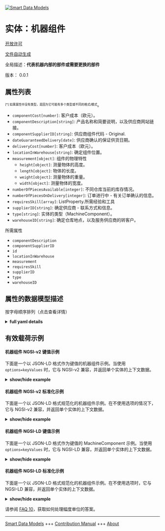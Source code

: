 <!-- 10-Header -->  
[![Smart Data Models](https://smartdatamodels.org/wp-content/uploads/2022/01/SmartDataModels_logo.png "Logo")](https://smartdatamodels.org)  
实体：机器组件  
=======<!-- /10-Header -->  
<!-- 15-License -->  
[开放许可](https://github.com/smart-data-models//dataModel.PredictiveMaintenance/blob/master/MachineComponent/LICENSE.md)  
[文件自动生成](https://docs.google.com/presentation/d/e/2PACX-1vTs-Ng5dIAwkg91oTTUdt8ua7woBXhPnwavZ0FxgR8BsAI_Ek3C5q97Nd94HS8KhP-r_quD4H0fgyt3/pub?start=false&loop=false&delayms=3000#slide=id.gb715ace035_0_60)  
<!-- /15-License -->  
<!-- 20-Description -->  
全局描述：**代表机器内部的部件或需要更换的部件**  
版本： 0.0.1  
<!-- /20-Description -->  
<!-- 30-PropertiesList -->  

## 属性列表  

<sup><sub>[*] 如果属性中没有类型，是因为它可能有多个类型或不同的格式/模式</sub></sup>。  
- `componentCost[number]`: 客户成本（欧元）。  - `componentDescription[string]`: 产品名称和简要说明，以及供应商网站链接。  - `componentSupplierID[string]`: 供应商组件代码 - Original.  - `dateGuaranteedDelivery[date]`: 供应商确认的保证供货日期。  - `deliveryCost[number]`: 客户成本（欧元）。  - `locationInWarehouse[string]`: 确定组件位置。  - `measurement[object]`: 组件的物理特性  	- `height[object]`: 测量物体的高度。    
	- `length[object]`: 物体的长度。    
	- `weight[object]`: 测量物体的重量。    
	- `width[object]`: 测量物体的宽度。    
- `numberOfPiecesAvailable[integer]`: 不同仓库当前的库存情况。  - `numberOfPiecesOnDelivery[integer]`: 订单进行中 - 有关订单确认的信息。  - `requiresSkill[array]`: ListProperty.所需经验和工具  - `supplierID[string]`: 确定供应商 - 联系方式和信息。  - `type[string]`: 实体的类型（MachineComponent）。  - `warehouseID[string]`: 确定仓库地点，以及服务供应商的转客户。  <!-- /30-PropertiesList -->  
<!-- 35-RequiredProperties -->  
所需属性  
- `componentDescription`  - `componentSupplierID`  - `id`  - `locationInWarehouse`  - `measurement`  - `requiresSkill`  - `supplierID`  - `type`  - `warehouseID`  <!-- /35-RequiredProperties -->  
<!-- 40-NotesYaml -->  
<!-- /40-NotesYaml -->  
<!-- 50-DataModelHeader -->  
## 属性的数据模型描述  
按字母顺序排列（点击查看详情）  
<!-- /50-DataModelHeader -->  
<!-- 60-ModelYaml -->  
<details><summary><strong>full yaml details</strong></summary>    
```yaml  
MachineComponent:    
  description: Represent a component inside a machine or to be replaced    
  properties:    
    componentCost:    
      description: Cost for the customer in Euros.    
      type: number    
      x-ngsi:    
        type: Property    
    componentDescription:    
      description: Product Name and a brief description, also link to supplier site.    
      type: string    
      x-ngsi:    
        type: Property    
    componentSupplierID:    
      description: Supplier Component Code - Original.    
      type: string    
      x-ngsi:    
        type: Property    
    dateGuaranteedDelivery:    
      description: Guaranteed availability date confirmed by supplier.    
      format: date    
      type: string    
      x-ngsi:    
        type: Property    
    deliveryCost:    
      description: Cost for the customer in Euros.    
      type: number    
      x-ngsi:    
        type: Property    
    locationInWarehouse:    
      description: Identify the component location.    
      type: string    
      x-ngsi:    
        type: Property    
    measurement:    
      description: The physical properties of the component    
      properties:    
        height:    
          description: Height measurement of the object.    
          properties:    
            unit:    
              default: cm    
              description: Unit of measurement for height (e.g., cm, m, in).    
              type: string    
              x-ngsi:    
                type: Property    
            value:    
              description: Height value of the object.    
              type: number    
              x-ngsi:    
                type: Property    
          required:    
            - value    
            - unit    
          type: object    
          x-ngsi:    
            type: Property    
        length:    
          description: Length of the object.    
          properties:    
            unit:    
              default: cm    
              description: Unit of measurement for length (e.g., cm, m, in).    
              type: string    
              x-ngsi:    
                type: Property    
            value:    
              description: Length value of the object.    
              type: number    
              x-ngsi:    
                type: Property    
          required:    
            - value    
            - unit    
          type: object    
          x-ngsi:    
            type: Property    
        weight:    
          description: Weight measurement of the object.    
          properties:    
            unit:    
              default: kg    
              description: Unit of measurement for weight (e.g., kg, lb).    
              type: string    
              x-ngsi:    
                type: Property    
            value:    
              description: Weight value of the object.    
              type: number    
              x-ngsi:    
                type: Property    
          required:    
            - value    
            - unit    
          type: object    
          x-ngsi:    
            type: Property    
        width:    
          description: Width measurement of the object.    
          properties:    
            unit:    
              default: cm    
              description: Unit of measurement for width (e.g., cm, m, in).    
              type: string    
              x-ngsi:    
                type: Property    
            value:    
              description: Width value of the object.    
              type: number    
              x-ngsi:    
                type: Property    
          required:    
            - value    
            - unit    
          type: object    
          x-ngsi:    
            type: Property    
      required:    
        - height    
        - width    
        - length    
        - weight    
      type: object    
      x-ngsi:    
        type: Property    
    numberOfPiecesAvailable:    
      description: Current stock availability in different warehouses.    
      type: integer    
      x-ngsi:    
        type: Property    
    numberOfPiecesOnDelivery:    
      description: Order in progress - Info about order confirmation.    
      type: integer    
      x-ngsi:    
        type: Property    
    requiresSkill:    
      description: ListProperty. Experience and tools required.    
      items:    
        description: Technical skill description.    
        format: uri    
        type: string    
        x-ngsi:    
          type: Relationship    
      type: array    
    supplierID:    
      description: Identify the Supplier - Contact and info.    
      type: string    
      x-ngsi:    
        type: Property    
    type:    
      description: The type of the entity (MachineComponent).    
      type: string    
      x-ngsi:    
        type: Property    
    warehouseID:    
      description: Identify the warehouse places, also c/o customer of service suppliers.    
      type: string    
      x-ngsi:    
        type: Property    
  required:    
    - id    
    - type    
    - componentSupplierID    
    - componentDescription    
    - requiresSkill    
    - supplierID    
    - warehouseID    
    - locationInWarehouse    
    - measurement    
  type: object    
  x-derived-from: ''    
  x-disclaimer: Redistribution and use in source and binary forms, with or without modification, are permitted  provided that the license conditions are met. Copyleft (c) 2025 Contributors to Smart Data Models Program    
  x-license-url: https://github.com/smart-data-models/dataModel.PredictiveMaintenance/blob/master/MachineComponent/LICENSE.md    
  x-model-schema: https://smart-data-models.github.io/dataModel.PredictiveMaintenance/MachineComponent/schema.json    
  x-model-tags: maintenance    
  x-version: 0.0.1    
```  
</details>    
<!-- /60-ModelYaml -->  
<!-- 70-MiddleNotes -->  
<!-- /70-MiddleNotes -->  
<!-- 80-Examples -->  
## 有效载荷示例  
#### 机器组件 NGSI-v2 键值示例  
下面是一个以 JSON-LD 格式作为键值的机器组件示例。当使用 `options=keyValues` 时，它与 NGSI-v2 兼容，并返回单个实体的上下文数据。  
<details><summary><strong>show/hide example</strong></summary>    
```json  
{  
    "id": "https://smart-data-models.github.io/dataModel.PredictiveMaintenance/MaintenanceComponent/maintenanceComponent01",  
    "type": "MaintenanceComponent",  
    "componentSupplierID": "SUP12345",  
    "componentDescription": "High-Performance Motor with advanced features and link to supplier site.",  
    "requiresSkill": [  
        "MaintenanceSkill:maintenanceSkill01"  
    ],  
    "supplierID": "SUP001",  
    "warehouseID": "WH001",  
    "locationInWarehouse": "Aisle 5, Shelf 3",  
    "numberOfPiecesAvailable": 50,  
    "numberOfPiecesOnDelivery": 20,  
    "dateGuaranteedDelivery": "2023-12-31",  
    "measurement": {  
        "height": {  
            "value": 10.5,  
            "unit": "cm"  
        },  
        "width": {  
            "value": 15.2,  
            "unit": "cm"  
        },  
        "length": {  
            "value": 20.8,  
            "unit": "cm"  
        },  
        "weight": {  
            "value": 5.5,  
            "unit": "kg"  
        }  
    },  
    "componentCost": 250.75,  
    "deliveryCost": 15.50  
}  
```  
</details>  
#### 机器组件 NGSI-v2 标准化示例  
下面是一个以 JSON-LD 格式规范化的机器组件示例。在不使用选项的情况下，它与 NGSI-v2 兼容，并返回单个实体的上下文数据。  
<details><summary><strong>show/hide example</strong></summary>    
```json  
{  
    "id": "urn:ngsi-ld:dataModel.PredictiveMaintenance:MachineComponent:machineComponent01",  
    "type": "MachineComponent",  
    "componentSupplierID": {  
        "type": "Property",  
        "value": "SUP12345"  
    },  
    "componentDescription": {  
        "type": "Property",  
        "value": "High-Performance Motor with advanced features and link to supplier site."  
    },  
    "requiresSkill": {  
        "type": "ListProperty",  
        "value": [  
            {  
                "type": "Property",  
                "id": "MaintenanceSkill:maintenanceSkill01"  
            }  
        ]  
    },  
    "supplierID": {  
        "type": "Property",  
        "value": "SUP001"  
    },  
    "warehouseID": {  
        "type": "Property",  
        "value": "WH001"  
    },  
    "locationInWarehouse": {  
        "type": "Property",  
        "value": "Aisle 5, Shelf 3"  
    },  
    "numberOfPiecesAvailable": {  
        "type": "Integer",  
        "value": 50  
    },  
    "numberOfPiecesOnDelivery": {  
        "type": "Integer",  
        "value": 20  
    },  
    "dateGuaranteedDelivery": {  
        "type": "Property",  
        "value": "2023-12-31"  
    },  
    "measurement": {  
        "type": "Property",  
        "value": {  
            "height": {  
                "value": {  
                    "type": "Property",  
                    "value": 10.5  
                },  
                "unit": {  
                    "type": "Property",  
                    "value": "cm"  
                }  
            },  
            "width": {  
                "value": {  
                    "type": "Property",  
                    "value": 15.2  
                },  
                "unit": {  
                    "type": "Property",  
                    "value": "cm"  
                }  
            },  
            "length": {  
                "value": {  
                    "type": "Property",  
                    "value": 20.8  
                },  
                "unit": {  
                    "type": "Property",  
                    "value": "cm"  
                }  
            },  
            "weight": {  
                "value": {  
                    "type": "Property",  
                    "value": 5.5  
                },  
                "unit": {  
                    "type": "Property",  
                    "value": "kg"  
                }  
            }  
        }  
    },  
    "componentCost": {  
        "type": "Property",  
        "value": 250.75  
    },  
    "deliveryCost": {  
        "type": "Property",  
        "value": 15.50  
    }  
}  
```  
</details>  
#### 机器组件 NGSI-LD 键值示例  
下面是一个以 JSON-LD 格式作为键值的 MachineComponent 示例。当使用 `options=keyValues` 时，它与 NGSI-LD 兼容，并返回单个实体的上下文数据。  
<details><summary><strong>show/hide example</strong></summary>    
```json  
{  
    "@context": [  
        "https://smartdatamodels.org/context.jsonld"  
    ],  
    "id": "https://smart-data-models.github.io/dataModel.PredictiveMaintenance/MachineComponent/machineComponent01",  
    "type": "MachineComponent",  
    "componentSupplierID": "SUP12345",  
    "componentDescription": "High-Performance Motor with advanced features and link to supplier site.",  
    "requiresSkill": [  
        "MaintenanceSkill:maintenanceSkill01"  
    ],  
    "supplierID": "SUP001",  
    "warehouseID": "WH001",  
    "locationInWarehouse": "Aisle 5, Shelf 3",  
    "numberOfPiecesAvailable": 50,  
    "numberOfPiecesOnDelivery": 20,  
    "dateGuaranteedDelivery": "2023-12-31",  
    "measurement": {  
        "height": {  
            "value": 10.5,  
            "unit": "cm"  
        },  
        "width": {  
            "value": 15.2,  
            "unit": "cm"  
        },  
        "length": {  
            "value": 20.8,  
            "unit": "cm"  
        },  
        "weight": {  
            "value": 5.5,  
            "unit": "kg"  
        }  
    },  
    "componentCost": 250.75,  
    "deliveryCost": 15.50  
}  
```  
</details>  
#### 机器组件 NGSI-LD 标准化示例  
下面是一个以 JSON-LD 格式规范化的机器组件示例。在不使用选项时，它与 NGSI-LD 兼容，并返回单个实体的上下文数据。  
<details><summary><strong>show/hide example</strong></summary>    
```json  
{  
    "@context": [  
        "https://smartdatamodels.org/context.jsonld"  
    ],  
    "id": "https://smart-data-models.github.io/dataModel.PredictiveMaintenance/MachineComponent/machineComponent01",  
    "type": "MachineComponent",  
    "componentSupplierID": {  
        "type": "Property",  
        "value": "SUP12345"  
    },  
    "componentDescription": {  
        "type": "Property",  
        "value": "High-Performance Motor with advanced features and link to supplier site."  
    },  
    "requiresSkill": {  
        "type": "ListProperty",  
        "value": [  
            {  
                "type": "Relationship",  
                "id": "MaintenanceSkill:maintenanceSkill01"  
            }  
        ]  
    },  
    "supplierID": {  
        "type": "Property",  
        "value": "SUP001"  
    },  
    "warehouseID": {  
        "type": "Property",  
        "value": "WH001"  
    },  
    "locationInWarehouse": {  
        "type": "Property",  
        "value": "Aisle 5, Shelf 3"  
    },  
    "numberOfPiecesAvailable": {  
        "type": "Property",  
        "value": 50  
    },  
    "numberOfPiecesOnDelivery": {  
        "type": "Property",  
        "value": 20  
    },  
    "dateGuaranteedDelivery": {  
        "type": "Property",  
        "value": "2023-12-31"  
    },  
    "measurement": {  
        "type": "Property",  
        "value": {  
            "height": {  
                "value": {  
                    "type": "Property",  
                    "value": 10.5  
                },  
                "unit": {  
                    "type": "Property",  
                    "value": "cm"  
                }  
            },  
            "width": {  
                "value": {  
                    "type": "Property",  
                    "value": 15.2  
                },  
                "unit": {  
                    "type": "Property",  
                    "value": "cm"  
                }  
            },  
            "length": {  
                "value": {  
                    "type": "Property",  
                    "value": 20.8  
                },  
                "unit": {  
                    "type": "Property",  
                    "value": "cm"  
                }  
            },  
            "weight": {  
                "value": {  
                    "type": "Property",  
                    "value": 5.5  
                },  
                "unit": {  
                    "type": "Property",  
                    "value": "kg"  
                }  
            }  
        }  
    },  
    "componentCost": {  
        "type": "Property",  
        "value": 250.75  
    },  
    "deliveryCost": {  
        "type": "Property",  
        "value": 15.50  
    }  
}  
```  
</details><!-- /80-Examples -->  
<!-- 90-FooterNotes -->  
<!-- /90-FooterNotes -->  
<!-- 95-Units -->  
请参阅 [FAQ 10](https://smartdatamodels.org/index.php/faqs/)，获取如何处理幅度单位的答案。  
<!-- /95-Units -->  
<!-- 97-LastFooter -->  
---  
[Smart Data Models](https://smartdatamodels.org) +++ [Contribution Manual](https://bit.ly/contribution_manual) +++ [About](https://bit.ly/Introduction_SDM)<!-- /97-LastFooter -->  
